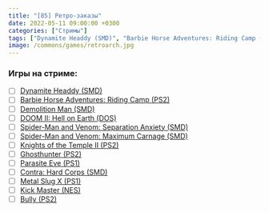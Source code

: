 ```yaml
---
title: "[85] Ретро-заказы"
date: 2022-05-11 09:00:00 +0300
categories: ["Стримы"]
tags: ["Dynamite Headdy (SMD)", "Barbie Horse Adventures: Riding Camp (PS2)", "Demolition Man (SMD)", "DOOM II: Hell on Earth (DOS)", "Spider-Man and Venom: Separation Anxiety (SMD)", "Spider-Man and Venom: Maximum Carnage (SMD)", "Knights of the Temple II (PS2)", "Ghosthunter (PS2)", "Parasite Eve (PS1)", "Contra: Hard Corps (SMD)", "Metal Slug X (PS1)", "Kick Master (NES)", "Bully (PS2)"]
image: /commons/games/retroarch.jpg
---
```


### Игры на стриме:
+ [ ] [Dynamite Headdy (SMD)](/tags/dynamite-headdy-smd)
+ [ ] [Barbie Horse Adventures: Riding Camp (PS2)](/tags/barbie-horse-adventures-riding-camp-ps2)
+ [ ] [Demolition Man (SMD)](/tags/demolition-man-smd)
+ [ ] [DOOM II: Hell on Earth (DOS)](/tags/doom-ii-hell-on-earth-dos)
+ [ ] [Spider-Man and Venom: Separation Anxiety (SMD)](/tags/spider-man-and-venom-separation-anxiety-smd)
+ [ ] [Spider-Man and Venom: Maximum Carnage (SMD)](/tags/spider-man-and-venom-maximum-carnage-smd)
+ [ ] [Knights of the Temple II (PS2)](/tags/knights-of-the-temple-ii-ps2)
+ [ ] [Ghosthunter (PS2)](/tags/ghosthunter-ps2)
+ [ ] [Parasite Eve (PS1)](/tags/parasite-eve-ps1)
+ [ ] [Contra: Hard Corps (SMD)](/tags/contra-hard-corps-smd)
+ [ ] [Metal Slug X (PS1)](/tags/metal-slug-x-ps1)
+ [ ] [Kick Master (NES)](/tags/kick-master-nes)
+ [ ] [Bully (PS2)](/tags/bully-ps2)

